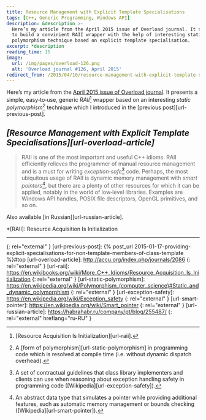 ```yaml
---
title: Resource Management with Explicit Template Specialisations
tags: [C++, Generic Programming, Windows API]
description: &description >-
  Here’s my article from the April 2015 issue of Overload journal. It shows how
  to build a convinient RAII wrapper with the help of interesting static
  polymorphism technique based on explicit template specialisation.
excerpt: *description
reading_time: 15
image:
  url: /img/pages/overload-126.png
  alt: 'Overload journal #126, April 2015'
redirect_from: /2015/04/10/resource-management-with-explicit-template-specializations.html
---
```


Here’s my article from the
[April 2015 issue of Overload journal][url-overload]. It presents a simple,
easy‐to‐use, generic _RAII_[^fn-raii] wrapper based on an interesting _static
polymorphism_[^fn-static-polymorphism] technique which I introduced in the
[previous post][url-previous-post].

## <cite>[Resource Management with Explicit Template Specialisations][url-overload-article]</cite>

> RAII is one of the most important and useful C++ idioms. RAII efficiently
relieves the programmer of manual resource management and is a must for writing
_exception‐safe_[^fn-exception-safety] code. Perhaps, the most ubiquitous usage
of RAII is dynamic memory management with _smart pointers_[^fn-smart-pointer],
but there are a plenty of other resources for which it can be applied, notably
in the world of low‐level libraries. Examples are Windows API handles, POSIX
file descriptors, OpenGL primitives, and so on.

Also available [in Russian][url-russian-article].

*[RAII]: Resource Acquisition Is Initialization

---

[^fn-raii]: [Resource Acquisition Is Initialization][url-raii].

[^fn-static-polymorphism]:
    A [form of polymorphism][url-static-polymorphism] in programming code which
    is resolved at compile time (i.e. without dynamic dispatch overhead).

[^fn-exception-safety]:
    A set of contractual guidelines that class library implementers and clients
    can use when reasoning about exception handling safety in programming code
    ([Wikipedia][url-exception-safety]).

[^fn-smart-pointer]:
    An abstract data type that simulates a pointer while providing additional
    features, such as automatic memory management or bounds checking
    ([Wikipedia][url-smart-pointer]).

[url-overload]: http://accu.org/index.php/journals/c348/
{: rel="external" }
[url-previous-post]: {% post_url 2015-01-17-providing-explicit-specialisations-for-non-template-members-of-class-template %}#top
[url-overload-article]: http://accu.org/index.php/journals/2086
{: rel="external" }
[url-raii]: https://en.wikibooks.org/wiki/More_C++_Idioms/Resource_Acquisition_Is_Initialization
{: rel="external" }
[url-static-polymorphism]: https://en.wikipedia.org/wiki/Polymorphism_(computer_science)#Static_and_dynamic_polymorphism
{: rel="external" }
[url-exception-safety]: https://en.wikipedia.org/wiki/Exception_safety
{: rel="external" }
[url-smart-pointer]: https://en.wikipedia.org/wiki/Smart_pointer
{: rel="external" }
[url-russian-article]: https://habrahabr.ru/company/pt/blog/255487/
{: rel="external" hreflang="ru-RU" }
